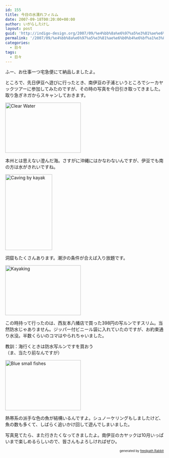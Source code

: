 ```yaml
---
id: 155
title: 今日の水濡れフィルム
date: 2007-09-18T00:20:00+00:00
author: いがらしたけし
layout: post
guid: 'http://indigo-design.org/2007/09/%e4%bb%8a%e6%97%a5%e3%81%ae%e6%b0%b4%e6%bf%a1%e3%82%8c%e3%83%95%e3%82%a3%e3%83%ab%e3%83%a0/'
permalink: '/2007/09/%e4%bb%8a%e6%97%a5%e3%81%ae%e6%b0%b4%e6%bf%a1%e3%82%8c%e3%83%95%e3%82%a3%e3%83%ab%e3%83%a0/'
categories:
  - 日々
tags:
  - 日々
---
```

<p>ふー、お仕事一つ宅急便にて納品しましたよ。</p><p>ところで、先日伊豆へ遊びに行ったとき、南伊豆の子浦というところでシーカヤックツアーに参加してみたのですが、その時の写真を今日引き取ってきました。取り急ぎネガからスキャンしておきます。</p><a href="http://www.flickr.com/photos/takeshi81/1396303427/" title="Photo Sharing"><img src="http://farm2.static.flickr.com/1419/1396303427_87c2a935e9_m.jpg" alt="Clear Water" height="159" width="240"></a><p>本州とは思えない澄んだ海。さすがに沖縄にはかなわないんですが、伊豆でも南の方は水がきれいですね。</p><a href="http://www.flickr.com/photos/takeshi81/1397191996/" title="Photo Sharing"><img src="http://farm2.static.flickr.com/1028/1397191996_93d9eaf718_m.jpg" alt="Caving by kayak" height="240" width="149"></a><p>洞窟もたくさんあります。潮汐の条件が合えば入り放題です。</p><a href="http://www.flickr.com/photos/takeshi81/1397193862/" title="Photo Sharing"><img src="http://farm2.static.flickr.com/1120/1397193862_59819b918f_m.jpg" width="240" height="158" alt="Kayaking" /></a><p>この時持って行ったのは、西友本八幡店で買った398円の写ルンですスリム。当然防水じゃありません。ジッパー付ビニール袋に入れていたのですが、お約束通り水没。半数くらいのコマはやられちゃいました。</p><p>教訓：海行くときは防水写ルンですを買おう<br />（ま、当たり前なんですが）</p><a href="http://www.flickr.com/photos/takeshi81/1396307529/" title="Photo Sharing"><img src="http://farm2.static.flickr.com/1017/1396307529_0c40d3a426_m.jpg" width="240" height="159" alt="Blue small fishes" /></a><p>熱帯系の派手な色の魚が結構いるんですよ。シュノーケリングもしましたけど、魚の数も多くて、しばらく追いかけ回して遊んでしまいました。</p><p>写真見てたら、また行きたくなってきましたよ。南伊豆のカヤックは10月いっぱいまで楽しめるらしいので、皆さんもよろしければぜひ。</p><!--feedpath info start--><div style="text-align: right;font-size: 10px">&nbsp;&nbsp;<span>generated by <a href="http://feedpath.jp" title="feedpath Rabbit" target="_blank">feedpath Rabbit</a></span></div><!--feedpath info end-->